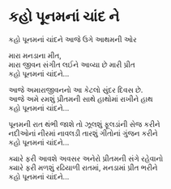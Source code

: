 # કહો પૂનમનાં ચાંદ ને

કહો પૂનમનાં ચાંદને આજે ઉગે આથમની ઓર  

મારા મનડાના મીત,  
મારા જીવન સંગીત લઈને આવ્યા છે મારી પ્રીત  
કહો પૂનમનાં ચાંદને...  

આજે અમારાજીવનનો આ કેટલો સુંદર દિવસ છે.  
આજે અમે રમશું પ્રીતમની સાથે હાથોમાં રાખીને હાથ  
કહો પૂનમનાં ચાંદને...  

પૂનમની રાત થંભી જાશે તો ઝૂલશું ફૂલડાંની સેજ કરીને  
નદીઓનાં નીરમાં નાવલડી તારશું ગીતોનાં ગુંજન કરીને  
કહો પૂનમનાં ચાંદને...  

ક્યારે ફરી આવશે અવસર અનેરો પ્રીતમની સંગે રહેવાનો  
ક્યારે ફરી મળશું રઢિયાળી રાતમાં, મનડામાં પ્રીત ભરીને  
કહો પૂનમનાં ચાંદને...  
